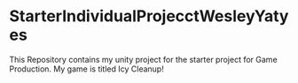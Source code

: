 # StarterIndividualProjecctWesleyYatyes
This Repository contains my unity project for the starter project for Game Production. My game is titled Icy Cleanup!

